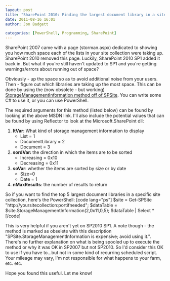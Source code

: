 ```yaml
---
layout: post
title: "SharePoint 2010: Finding the largest document library in a site collection"
date: 2011-08-16 16:01
author: Jon Badgett

categories: [PowerShell, Programming, SharePoint]
---
```

SharePoint 2007 came with a page (storman.aspx) dedicated to showing you how much space each of the lists in your site collection were taking up. SharePoint 2010 removed this page. Luckily, SharePoint 2010 SP1 added it back in. But what if you're still haven't updated to SP1 and you're getting warnings/errors about running out of space?

Obviously - up the space so as to avoid additional noise from your users. Then - figure out which libraries are taking up the most space. This can be done by using the (now obsolete - but working) <a href="http://msdn.microsoft.com/en-us/library/microsoft.sharepoint.spsite.storagemanagementinformation.aspx">StorageManagementInformation method off of SPSite</a>. You can write some C# to use it, or you can use PowerShell.

The required arguments for this method (listed below) can be found by looking at the above MSDN link. I'll also include the potential values that can be found by using Reflector to look at the Microsoft.SharePoint dll:
<ol>
	<li><strong>ltVar: </strong>What kind of storage management information to display
<ul>
	<li>List = 1</li>
	<li>DocumentLibrary = 2</li>
	<li>Document = 3</li>
</ul>
</li>
	<li><strong>sordVar: </strong>the direction in which the items are to be sorted
<ul>
	<li>Increasing = 0x10</li>
	<li>Decreasing = 0x11</li>
</ul>
</li>
	<li><strong>soVar</strong>: whether the items are sorted by size or by date
<ul>
	<li>Size=0</li>
	<li>Date = 1</li>
</ul>
</li>
	<li><strong>nMaxResults</strong>: the number of results to return</li>
</ol>

So if you want to find the top 5 largest document libraries in a specific site collection, here's the PowerShell:
[code lang="ps"]
$site = Get-SPSite &quot;http://yoursitecollection:portifneeded&quot;;
$dataTable = $site.StorageManagementInformation(2,0x11,0,5);
$dataTable | Select *
[/code]

This is very helpful if you aren't yet on SP2010 SP1. A note though - the method is marked as obselete with this description "SPSite.StorageManagementInformation is expensive; avoid using it.". There's no further explanation on what is being spooled up to execute the method or why it was OK in SP2007 but not SP2010. So I'd consider this OK to use if you have to...but not in some kind of recurring scheduled script. Your mileage may vary, I'm not responsible for what happens to your farm, etc. etc.

Hope you found this useful. Let me know!

